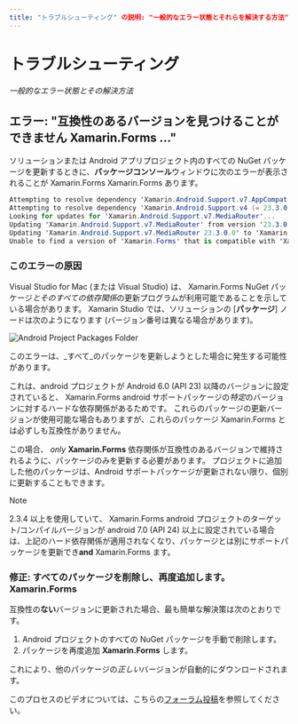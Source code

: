 ```yaml
---
title: "トラブルシューティング" の説明: "一般的なエラー状態とそれらを解決する方法" ms. トピック: トラブルシューティング ms. 製品: xamarin ms. assetid: 63291951-7375-4CBF-BCC3-2E4AD157A2C8: davidbritch: dabritch ms. date: 04/25/2017 no loc: [ Xamarin.Forms ,]」を参照してください Xamarin.Essentials 。
---
```


# <a name="troubleshooting"></a>トラブルシューティング

_一般的なエラー状態とその解決方法_

## <a name="error-unable-to-find-a-version-of-xamarinforms-compatible-with"></a>エラー: "互換性のあるバージョンを見つけることができません Xamarin.Forms ..."

ソリューションまたは Android アプリプロジェクト内のすべての NuGet パッケージを更新するときに、**パッケージコンソール**ウィンドウに次のエラーが表示されることが Xamarin.Forms Xamarin.Forms あります。

```csharp
Attempting to resolve dependency 'Xamarin.Android.Support.v7.AppCompat (= 23.3.0.0)'.
Attempting to resolve dependency 'Xamarin.Android.Support.v4 (= 23.3.0.0)'.
Looking for updates for 'Xamarin.Android.Support.v7.MediaRouter'...
Updating 'Xamarin.Android.Support.v7.MediaRouter' from version '23.3.0.0' to '23.3.1.0' in project 'Todo.Droid'.
Updating 'Xamarin.Android.Support.v7.MediaRouter 23.3.0.0' to 'Xamarin.Android.Support.v7.MediaRouter 23.3.1.0' failed.
Unable to find a version of 'Xamarin.Forms' that is compatible with 'Xamarin.Android.Support.v7.MediaRouter 23.3.0.0'.
```

### <a name="what-causes-this-error"></a>このエラーの原因

Visual Studio for Mac (または Visual Studio) は、 Xamarin.Forms NuGet パッケージ*とそのすべての依存関係*の更新プログラムが利用可能であることを示している場合があります。 Xamarin Studio では、ソリューションの [**パッケージ**] ノードは次のようになります (バージョン番号は異なる場合があります)。

![](images/updates-available.png "Android Project Packages Folder")

このエラーは、_すべて_のパッケージを更新しようとした場合に発生する可能性があります。

これは、android プロジェクトが Android 6.0 (API 23) 以降のバージョンに設定されていると、 Xamarin.Forms android サポートパッケージの*特定*のバージョンに対するハードな依存関係があるためです。 これらのパッケージの更新バージョンが使用可能な場合もありますが、これらのパッケージ Xamarin.Forms とは必ずしも互換性がありません。

この場合、 _only_ **Xamarin.Forms** 依存関係が互換性のあるバージョンで維持されるように、パッケージのみを更新する必要があります。 プロジェクトに追加した他のパッケージは、Android サポートパッケージが更新されない限り、個別に更新することもできます。

> [!NOTE]
> 2.3.4 以上を使用していて、 Xamarin.Forms android プロジェクトのターゲット/コンパイルバージョンが android 7.0 (API 24) 以上に設定されている場合は、上記のハード依存関係が適用されなくなり、パッケージとは別にサポートパッケージを更新でき**and** Xamarin.Forms ます。

### <a name="fix-remove-all-packages-and-re-add-xamarinforms"></a>修正: すべてのパッケージを削除し、再度追加します。Xamarin.Forms

互換性の**ない**バージョンに更新された場合、最も簡単な解決策は次のとおりです。

1. Android プロジェクトのすべての NuGet パッケージを手動で削除します。
2. パッケージを再度追加 **Xamarin.Forms** します。

これにより、他のパッケージの*正しい*バージョンが自動的にダウンロードされます。

このプロセスのビデオについては、こちらの[フォーラム投稿](https://forums.xamarin.com/discussion/comment/170012/#Comment_170012)を参照してください。
